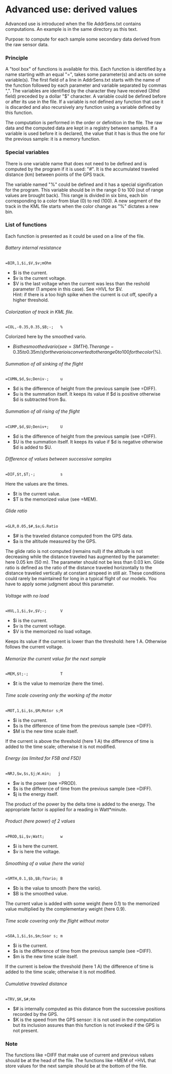 # Advanced use: derived values

Advanced use is introduced when the file AddrSens.txt contains
computations. An example is in the same directory as this text.

Purpose: to compute for each sample some secondary data
derived from the raw sensor data.

### Principle

A "tool box" of functions is available for this. Each function
is identified by a name starting with an equal "=", takes
some parameter(s) and acts on some variable(s).
The first field of a line in AddrSens.txt starts with the name 
of the function followed by each parameter and variable 
separated by commas ",". The variables are identified
by the character they have received (3thd field) preceded by a
dollar "$" character. A variable could be defined before or after
its use in the file.
If a variable is not defined any function that use it is discarded
and also recursively any function using a variable defined 
by this function.

The computation is performed in the order or definition in the file.
The raw data and the computed data are kept in a registry between
samples. If a variable is used before it is declared, the value
that it has is thus the one for the previous sample: it is a
memory function.

### Special variables

There is one variable name that does not need to be defined and is
computed by the program if it is used: "\#". It is the accumulated
traveled distance (km) between points of the GPS track.

The variable named "%" could be defined and it has a special
signification for the program. This variable should be in the range
0 to 100 (out of range values are brought back). This range is divided
in six bins, each bin corresponding to a color from blue (0) to red (100).
A new segment of the track in the KML file starts when the color
change as "%" dictates a new bin.


### List of functions

Each function is presented as it could be used on a line of the file.

###### Battery internal resistance

    =BIR,1,$i,$V,$v;mOhm  

+ $i is the current. 
+ $v is the current voltage.
+ $V is the last voltage when the current was less than the reshold
 parameter (1 ampere in this case). See =HVL for $V.   
Hint: if there is a too high spike when the current is cut off,
specify a higher threshold.

###### Colorization of track in KML file.

    =COL,-0.35,0.35,$B;-;   %

Colorized here by the smoothed vario.
+ $B is the smoothed vario (see =SMTH). The range -0.35 to 0.35 m/s
for the vario is converted to the range 0 to 100 for the color ($%). 

###### Summation of all sinking of the flight

    =CUMN,$d,$u;Deniv-;     u

+ $d is the difference of height
from the previous sample (see =DIFF).
+ $u is the summation itself.
It keeps its value if $d is positive otherwise $d is subtracted
from $u.

###### Summation of all rising of the flight

    =CUMP,$d,$U;Deniv+;     U

+ $d is the difference of height
from the previous sample (see =DIFF).
+ $U is the summation itself.
It keeps its value if $d is negative otherwise $d is added to $U.

###### Difference of values between successive samples

    =DIF,$t,$T;-;           s

Here the values are the times.

+ $t is the current value.
+ $T is the memorized value (see =MEM).

###### Glide ratio

    =GLR,0.05,$#,$a;G.Ratio

+ $# is the traveled distance computed from the GPS data.
+ $a is the altitude measured by the GPS.

The glide ratio is not computed (remains null) if the altitude
is not decreasing while the distance traveled has augmented
by the parameter: here 0.05 km (50 m). The parameter should not
be less than 0.03 km.
Glide ratio is defined as the ratio of the distance traveled
horizontally to the distance traveled vertically at constant
airspeed in still air. These conditions could rarely be maintained
for long in a typical flight of our models. You have to apply
some judgment about this parameter.

###### Voltage with no load

    =HVL,1,$i,$v,$V;-;      V

+ $i is the current. 
+ $v is the current voltage.
+ $V is the memorized no load voltage.

Keeps its value if the current is lower than the threshold: here 1 A.
Otherwise follows the current voltage.

###### Memorize the current value for the next sample

    =MEM,$t;-;              T

+ $t is the value
to memorize (here the time).

###### Time scale covering only the working of the motor

    =MOT,1,$i,$s,$M;Motor s;M

+ $i is the current.
+ $s is the difference of time from the previous sample (see =DIFF).
+ $M is the new time scale itself.

If the current is above the threshold (here 1 A) the difference
of time is added to the time scale; otherwise it is not modified.

###### Energy (as limited for F5B and F5D)

    =NRJ,$w,$s,$j;W.min;   j
+ $w is the power (see =PROD).
+ $s is the difference of time from the previous sample (see =DIFF).
+ $j is the energy itself.

The product of the power by the delta time is added to the energy.
The appropriate factor is applied for a reading in Watt\*minute.

###### Product (here power) of 2 values

    =PROD,$i,$v;Watt;       w
+ $i is here the current.
+ $v is here the voltage.

###### Smoothing of a value (here the vario)

    =SMTH,0.1,$b,$B;fVario; B

+ $b is the value to smooth
(here the vario).
+ $B is the smoothed value.

The current value is added with some weight (here 0.1) to the
memorized value multiplied by the complementary weight (here 0.9). 

###### Time scale covering only the flight without motor

    =SOA,1,$i,$s,$m;Soar s; m
+ $i is the current.
+ $s is the difference of time from the previous sample (see =DIFF).
+ $m is the new time scale itself.

If the current is below the threshold (here 1 A) the difference
of time is added to the time scale; otherwise it is not modified.

###### Cumulative traveled distance

    =TRV,$K,$#;Km

+ $# is internally computed as this
distance from the successive positions recorded by the GPS.
+ $K is the speed from the GPS sensor: it is not used in the
computation but its inclusion assures than this function
is not invoked if the GPS is not present. 

### Note

The functions like =DIFF that make use of current and previous
values should be at the head of the file.
The functions like =MEM of =HVL that store values for the next sample
should be at the bottom of the file.

